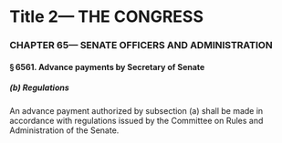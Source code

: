 
# Title 2— THE CONGRESS
### CHAPTER 65— SENATE OFFICERS AND ADMINISTRATION
#### § 6561. Advance payments by Secretary of Senate
##### (b) Regulations

An advance payment authorized by subsection (a) shall be made in accordance with regulations issued by the Committee on Rules and Administration of the Senate.
